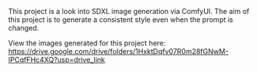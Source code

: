 This project is a look into SDXL image generation via ComfyUI. The aim of this project is to generate a consistent style even when the prompt is changed. 


View the images generated for this project here: https://drive.google.com/drive/folders/1HxktDqfv07R0m28fGNwM-IPCqfFHc4XQ?usp=drive_link
